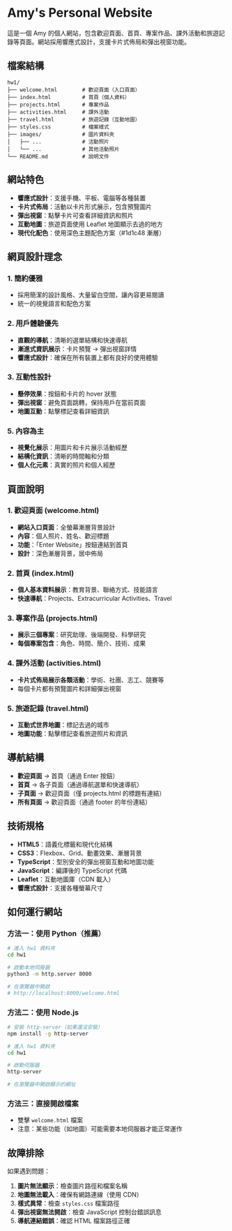 # Amy's Personal Website

這是一個 Amy 的個人網站，包含歡迎頁面、首頁、專案作品、課外活動和旅遊記錄等頁面。網站採用響應式設計，支援卡片式佈局和彈出視窗功能。

## 檔案結構

```
hw1/
├── welcome.html        # 歡迎頁面（入口頁面）
├── index.html          # 首頁（個人資料）
├── projects.html       # 專案作品
├── activities.html     # 課外活動
├── travel.html         # 旅遊記錄（互動地圖）
├── styles.css          # 檔案樣式
├── images/             # 圖片資料夾
│   ├── ...             # 活動照片
│   └── ...             # 其他活動照片
└── README.md           # 說明文件
```

## 網站特色

- **響應式設計**：支援手機、平板、電腦等各種裝置
- **卡片式佈局**：活動以卡片形式展示，包含預覽圖片
- **彈出視窗**：點擊卡片可查看詳細資訊和照片
- **互動地圖**：旅遊頁面使用 Leaflet 地圖顯示去過的地方
- **現代化配色**：使用深色主題配色方案（#1d1c48 漸層）

## 網頁設計理念

### 1. **簡約優雅**
- 採用簡潔的設計風格、大量留白空間，讓內容更易閱讀
- 統一的視覺語言和配色方案

### 2. **用戶體驗優先**
- **直觀的導航**：清晰的選單結構和快速導航
- **漸進式資訊展示**：卡片預覽 → 彈出視窗詳情
- **響應式設計**：確保在所有裝置上都有良好的使用體驗

### 3. **互動性設計**
- **懸停效果**：按鈕和卡片的 hover 狀態
- **彈出視窗**：避免頁面跳轉，保持用戶在當前頁面
- **地圖互動**：點擊標記查看詳細資訊

### 5. **內容為主**
- **視覺化展示**：用圖片和卡片展示活動經歷
- **結構化資訊**：清晰的時間軸和分類
- **個人化元素**：真實的照片和個人經歷

## 頁面說明

### 1. 歡迎頁面 (welcome.html)
- **網站入口頁面**：全螢幕漸層背景設計
- **內容**：個人照片、姓名、歡迎標題
- **功能**：「Enter Website」按鈕連結到首頁
- **設計**：深色漸層背景，居中佈局

### 2. 首頁 (index.html)
- **個人基本資料展示**：教育背景、聯絡方式、技能語言
- **快速導航**：Projects、Extracurricular Activities、Travel

### 3. 專案作品 (projects.html)
- **展示三個專案**：研究助理、後端開發、科學研究
- **每個專案包含**：角色、時間、簡介、技術、成果

### 4. 課外活動 (activities.html)
- **卡片式佈局展示各類活動**：學術、社團、志工、競賽等
- 每個卡片都有預覽圖片和詳細彈出視窗

### 5. 旅遊記錄 (travel.html)
- **互動式世界地圖**：標記去過的城市
- **地圖功能**：點擊標記查看旅遊照片和資訊

## 導航結構

- **歡迎頁面** → 首頁（通過 Enter 按鈕）
- **首頁** → 各子頁面（通過導航選單和快速導航）
- **子頁面** → 歡迎頁面（僅 projects.html 的標題有連結）
- **所有頁面** → 歡迎頁面（通過 footer 的年份連結）

## 技術規格

- **HTML5**：語義化標籤和現代化結構
- **CSS3**：Flexbox、Grid、動畫效果、漸層背景
- **TypeScript**：型別安全的彈出視窗互動和地圖功能
- **JavaScript**：編譯後的 TypeScript 代碼
- **Leaflet**：互動地圖庫（CDN 載入）
- **響應式設計**：支援各種螢幕尺寸

## 如何運行網站

### 方法一：使用 Python（推薦）
```bash
# 進入 hw1 資料夾
cd hw1

# 啟動本地伺服器
python3 -m http.server 8000

# 在瀏覽器中開啟
# http://localhost:8000/welcome.html
```

### 方法二：使用 Node.js
```bash
# 安裝 http-server（如果還沒安裝）
npm install -g http-server

# 進入 hw1 資料夾
cd hw1

# 啟動伺服器
http-server

# 在瀏覽器中開啟顯示的網址
```

### 方法三：直接開啟檔案
- 雙擊 `welcome.html` 檔案
- 注意：某些功能（如地圖）可能需要本地伺服器才能正常運作

## 故障排除

如果遇到問題：

1. **圖片無法顯示**：檢查圖片路徑和檔案名稱
2. **地圖無法載入**：確保有網路連線（使用 CDN）
3. **樣式異常**：檢查 `styles.css` 檔案路徑
4. **彈出視窗無法開啟**：檢查 JavaScript 控制台錯誤訊息
5. **導航連結錯誤**：確認 HTML 檔案路徑正確

